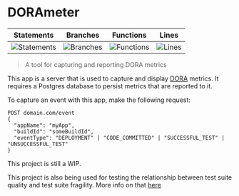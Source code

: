 # DORAmeter

| Statements                | Branches                | Functions                | Lines                |
| ------------------------- | ----------------------- | ------------------------ | -------------------- |
| ![Statements](https://img.shields.io/badge/Coverage-93.98%25-brightgreen.svg) | ![Branches](https://img.shields.io/badge/Coverage-93.33%25-brightgreen.svg) | ![Functions](https://img.shields.io/badge/Coverage-86.84%25-yellow.svg) | ![Lines](https://img.shields.io/badge/Coverage-94.4%25-brightgreen.svg) |

> A tool for capturing and reporting DORA metrics

This app is a server that is used to capture and display [DORA](https://cloud.google.com/devops/) metrics. It requires a Postgres database to persist metrics that are reported to it.

To capture an event with this app, make the following request:
```
POST domain.com/event
{
  "appName": "myApp",
  "buildId": "someBuildId",
  "eventType": "DEPLOYMENT" | "CODE_COMMITTED" | "SUCCESSFUL_TEST" | "UNSUCCESSFUL_TEST"
}
```

This project is still a WIP.

This project is also being used for testing the relationship between test suite quality and test suite fragility. More info on that [here](https://github.com/brigonzalez/DORAmeter/wiki/Test-Suite-Quality-vs-Test-Suite-Fragility-Experiment)
